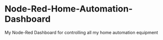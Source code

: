 # Node-Red-Home-Automation-Dashboard
My Node-Red Dashboard for controlling all my home automation equipment
